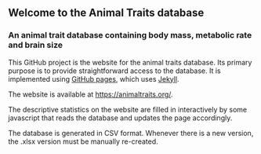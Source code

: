 ## Welcome to the Animal Traits database

### An animal trait database containing body mass, metabolic rate and brain size

This GitHub project is the website for the animal traits database. Its primary purpose is to provide straightforward access to the database. It is implemented using [GitHub pages](https://pages.github.com/), which uses [Jekyll](https://docs.github.com/en/pages/setting-up-a-github-pages-site-with-jekyll).

The website is available at https://animaltraits.org/.

The descriptive statistics on the website are filled in interactively by some javascript that reads the database and updates the page accordingly.

The database is generated in CSV format. Whenever there is a new version, the .xlsx version must be manually re-created.
